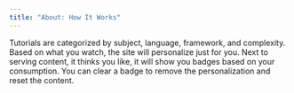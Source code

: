 ```yaml
---
title: "About: How It Works"
---
```


<le-title lines="How this website works" as="h4"></le-title>

<article>
  <p>Tutorials are categorized by subject, language, framework, and complexity. Based on what you watch, the site will personalize just for you. Next to serving content, it thinks you like, it will show you badges based on your consumption. You can clear a badge to remove the personalization and reset the content.</p>
</article>
